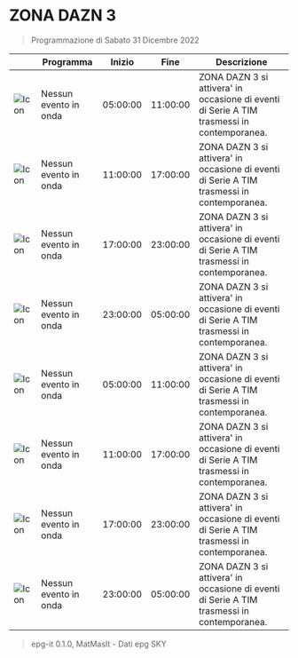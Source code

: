 # ZONA DAZN 3
> Programmazione di Sabato 31 Dicembre 2022

||Programma|Inizio|Fine|Descrizione|
|---|---|---|---|---|
|![Icon](https://guidatv.sky.it/uuid/f0991778-6292-4296-ad4b-5723db1cc714/cover?md5ChecksumParam=290baf03a80c7aec58d960086d34c9bc&sid=681)|Nessun evento in onda|05:00:00|11:00:00|ZONA DAZN 3 si attivera&#039; in occasione di eventi di Serie A TIM trasmessi in contemporanea.
|![Icon](https://guidatv.sky.it/uuid/f0991778-6292-4296-ad4b-5723db1cc714/cover?md5ChecksumParam=290baf03a80c7aec58d960086d34c9bc&sid=681)|Nessun evento in onda|11:00:00|17:00:00|ZONA DAZN 3 si attivera&#039; in occasione di eventi di Serie A TIM trasmessi in contemporanea.
|![Icon](https://guidatv.sky.it/uuid/f0991778-6292-4296-ad4b-5723db1cc714/cover?md5ChecksumParam=290baf03a80c7aec58d960086d34c9bc&sid=681)|Nessun evento in onda|17:00:00|23:00:00|ZONA DAZN 3 si attivera&#039; in occasione di eventi di Serie A TIM trasmessi in contemporanea.
|![Icon](https://guidatv.sky.it/uuid/f0991778-6292-4296-ad4b-5723db1cc714/cover?md5ChecksumParam=290baf03a80c7aec58d960086d34c9bc&sid=681)|Nessun evento in onda|23:00:00|05:00:00|ZONA DAZN 3 si attivera&#039; in occasione di eventi di Serie A TIM trasmessi in contemporanea.
|![Icon](https://guidatv.sky.it/uuid/f0991778-6292-4296-ad4b-5723db1cc714/cover?md5ChecksumParam=290baf03a80c7aec58d960086d34c9bc&sid=681)|Nessun evento in onda|05:00:00|11:00:00|ZONA DAZN 3 si attivera&#039; in occasione di eventi di Serie A TIM trasmessi in contemporanea.
|![Icon](https://guidatv.sky.it/uuid/f0991778-6292-4296-ad4b-5723db1cc714/cover?md5ChecksumParam=290baf03a80c7aec58d960086d34c9bc&sid=681)|Nessun evento in onda|11:00:00|17:00:00|ZONA DAZN 3 si attivera&#039; in occasione di eventi di Serie A TIM trasmessi in contemporanea.
|![Icon](https://guidatv.sky.it/uuid/f0991778-6292-4296-ad4b-5723db1cc714/cover?md5ChecksumParam=290baf03a80c7aec58d960086d34c9bc&sid=681)|Nessun evento in onda|17:00:00|23:00:00|ZONA DAZN 3 si attivera&#039; in occasione di eventi di Serie A TIM trasmessi in contemporanea.
|![Icon](https://guidatv.sky.it/uuid/f0991778-6292-4296-ad4b-5723db1cc714/cover?md5ChecksumParam=290baf03a80c7aec58d960086d34c9bc&sid=681)|Nessun evento in onda|23:00:00|05:00:00|ZONA DAZN 3 si attivera&#039; in occasione di eventi di Serie A TIM trasmessi in contemporanea.



 > epg-it 0.1.0, MatMasIt - Dati epg SKY